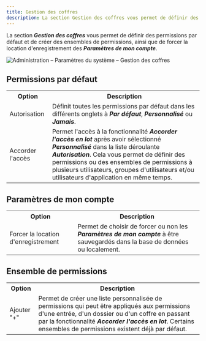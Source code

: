 ```yaml
---
title: Gestion des coffres
description: La section Gestion des coffres vous permet de définir des permissions par défaut et de créer des ensembles de permissions, ainsi que de forcer la location d'enregistrement des Paramètres de mon compte.
---
```

La section ***Gestion des coffres*** vous permet de définir des permissions par défaut et de créer des ensembles de permissions, ainsi que de forcer la location d'enregistrement des ***Paramètres de mon compte***.

![Administration – Paramètres du système – Gestion des coffres](https://webdevolutions.azureedge.net/docs/fr/server/ServerOp2046.png)

## Permissions par défaut 
<table>
	<tr>
		<th>
Option 
		</th>
		<th>
Description 
		</th>
	</tr>
	<tr>
		<td>
Autorisation
		</td>
		<td>
Définit toutes les permissions par défaut dans les différents onglets à <b><i>Par défaut</i></b>, <b><i>Personnalisé</i></b> ou <b><i>Jamais</i></b>.
		</td>
	</tr>
	<tr>
		<td>
Accorder l'accès
		</td>
		<td>
Permet l'accès à la fonctionnalité <b><i>Accorder l'accès en lot</i></b> après avoir sélectionné <b><i>Personnalisé</i></b> dans la liste déroulante <b><i>Autorisation</i></b>. Cela vous permet de définir des permissions ou des ensembles de permissions à plusieurs utilisateurs, groupes d'utilisateurs et/ou utilisateurs d'application en même temps.
		</td>
	</tr>    
</table>

## Paramètres de mon compte
<table>
	<tr>
		<th>
Option 
		</th>
		<th>
Description 
		</th>
	</tr>
	<tr>
		<td>
Forcer la location d'enregistrement 
		</td>
		<td>
Permet de choisir de forcer ou non les <b><i>Paramètres de mon compte</i></b> à être sauvegardés dans la base de données ou localement.
		</td>
	</tr>
</table>

## Ensemble de permissions
<table>
	<tr>
		<th>
Option 
		</th>
		<th>
Description 
		</th>
	</tr>
	<tr>
		<td>
Ajouter "+" 
		</td>
		<td>
Permet de créer une liste personnalisée de permissions qui peut être appliqués aux permissions d'une entrée, d'un dossier ou d'un coffre en passant par la fonctionnalité <b><i>Accorder l'accès en lot</i></b>. Certains ensembles de permissions existent déjà par défaut.
		</td>
	</tr>
</table>
